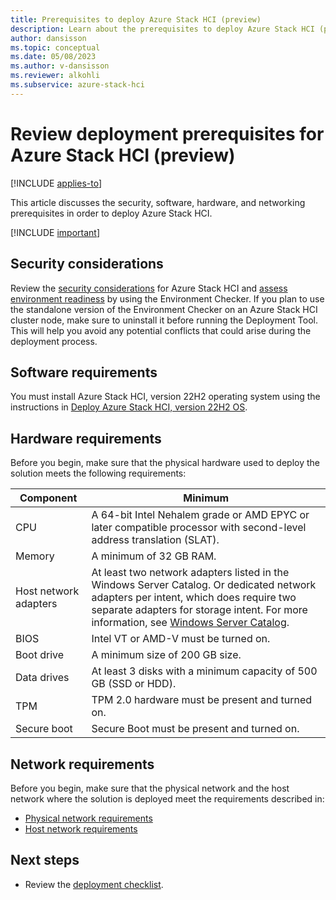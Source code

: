 ```yaml
---
title: Prerequisites to deploy Azure Stack HCI (preview)
description: Learn about the prerequisites to deploy Azure Stack HCI (preview).
author: dansisson
ms.topic: conceptual
ms.date: 05/08/2023
ms.author: v-dansisson
ms.reviewer: alkohli
ms.subservice: azure-stack-hci
---
```


# Review deployment prerequisites for Azure Stack HCI (preview)

[!INCLUDE [applies-to](../../includes/hci-applies-to-supplemental-package.md)]

This article discusses the security, software, hardware, and networking prerequisites in order to deploy Azure Stack HCI.

[!INCLUDE [important](../../includes/hci-preview.md)]

## Security considerations

Review the [security considerations](../manage/preview-channel.md) for Azure Stack HCI and [assess environment readiness](../manage/use-environment-checker.md) by using the Environment Checker. If you plan to use the standalone version of the Environment Checker on an Azure Stack HCI cluster node, make sure to uninstall it before running the Deployment Tool. This will help you avoid any potential conflicts that could arise during the deployment process.

## Software requirements

You must install Azure Stack HCI, version 22H2 operating system using the instructions in [Deploy Azure Stack HCI, version 22H2 OS](./deployment-tool-install-os.md).

## Hardware requirements

Before you begin, make sure that the physical hardware used to deploy the solution meets the following requirements:

|Component|Minimum|
|--|--|
|CPU|A 64-bit Intel Nehalem grade or AMD EPYC or later compatible processor with second-level address translation (SLAT).|
|Memory|A minimum of 32 GB RAM.|
|Host network adapters|At least two network adapters listed in the Windows Server Catalog. Or dedicated network adapters per intent, which does require two separate adapters for storage intent. For more information, see [Windows Server Catalog](https://www.windowsservercatalog.com/).|
|BIOS|Intel VT or AMD-V must be turned on.|
|Boot drive|A minimum size of 200 GB size.|
|Data drives|At least 3 disks with a minimum capacity of 500 GB (SSD or HDD).|
|TPM|TPM 2.0 hardware must be present and turned on.|
|Secure boot|Secure Boot must be present and turned on.|

## Network requirements

Before you begin, make sure that the physical network and the host network where the solution is deployed meet the requirements described in:

- [Physical network requirements](../concepts/physical-network-requirements.md)
- [Host network requirements](../concepts/host-network-requirements.md)

## Next steps

- Review the [deployment checklist](deployment-tool-checklist.md).